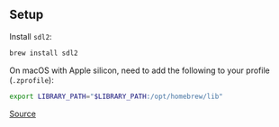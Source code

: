 ## Setup

Install `sdl2`:

```sh
brew install sdl2
```

On macOS with Apple silicon, need to add the following to your profile (`.zprofile`):

```sh
export LIBRARY_PATH="$LIBRARY_PATH:/opt/homebrew/lib"
```

[Source](https://github.com/PistonDevelopers/rust-empty/issues/175#issuecomment-927172098)
